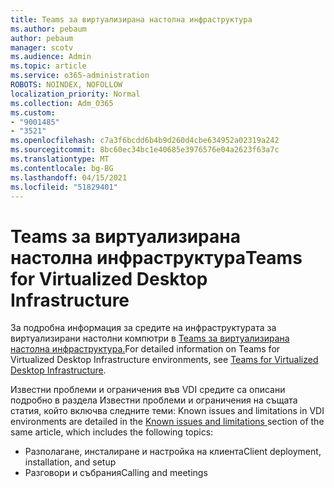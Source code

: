 ```yaml
---
title: Teams за виртуализирана настолна инфраструктура
ms.author: pebaum
author: pebaum
manager: scotv
ms.audience: Admin
ms.topic: article
ms.service: o365-administration
ROBOTS: NOINDEX, NOFOLLOW
localization_priority: Normal
ms.collection: Adm_O365
ms.custom:
- "9001485"
- "3521"
ms.openlocfilehash: c7a3f6bcdd6b4b9d260d4cbe634952a02319a242
ms.sourcegitcommit: 8bc60ec34bc1e40685e3976576e04a2623f63a7c
ms.translationtype: MT
ms.contentlocale: bg-BG
ms.lasthandoff: 04/15/2021
ms.locfileid: "51829401"
---
```

# <a name="teams-for-virtualized-desktop-infrastructure"></a><span data-ttu-id="a813e-102">Teams за виртуализирана настолна инфраструктура</span><span class="sxs-lookup"><span data-stu-id="a813e-102">Teams for Virtualized Desktop Infrastructure</span></span>

<span data-ttu-id="a813e-103">За подробна информация за средите на инфраструктурата за виртуализирани настолни компютри в [Teams за виртуализирана настолна инфраструктура.](https://docs.microsoft.com/microsoftteams/teams-for-vdi)</span><span class="sxs-lookup"><span data-stu-id="a813e-103">For detailed information on Teams for Virtualized Desktop Infrastructure environments, see [Teams for Virtualized Desktop Infrastructure](https://docs.microsoft.com/microsoftteams/teams-for-vdi).</span></span>

<span data-ttu-id="a813e-104">Известни проблеми и ограничения във VDI средите са описани подробно в раздела Известни проблеми и ограничения на същата статия, който включва следните теми: [](https://docs.microsoft.com/microsoftteams/teams-for-vdi#known-issues-and-limitations)</span><span class="sxs-lookup"><span data-stu-id="a813e-104">Known issues and limitations in VDI environments are detailed in the [Known issues and limitations ](https://docs.microsoft.com/microsoftteams/teams-for-vdi#known-issues-and-limitations) section of the same article, which includes the following topics:</span></span>
 - <span data-ttu-id="a813e-105">Разполагане, инсталиране и настройка на клиента</span><span class="sxs-lookup"><span data-stu-id="a813e-105">Client deployment, installation, and setup</span></span>
 - <span data-ttu-id="a813e-106">Разговори и събрания</span><span class="sxs-lookup"><span data-stu-id="a813e-106">Calling and meetings</span></span>